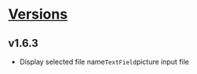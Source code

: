 # [Versions](https://github.com/Tracktor/design-system-tracktor/releases)

## v1.6.3
- Display selected file name`TextField`picture input file
